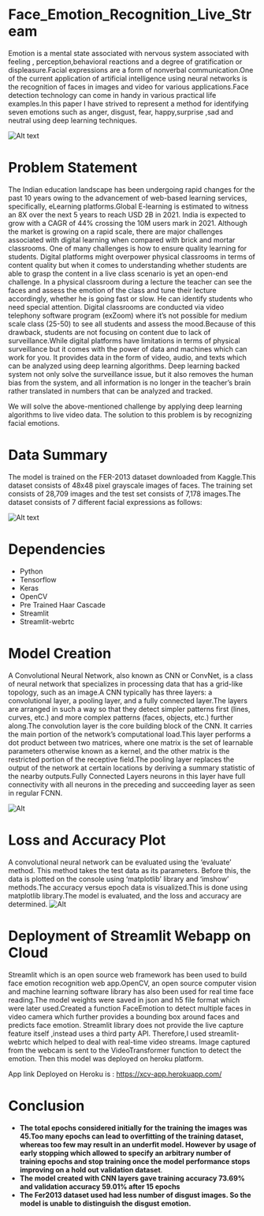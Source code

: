 # Face_Emotion_Recognition_Live_Stream
Emotion is a mental state associated with nervous system associated with feeling , perception,behavioral reactions and a degree of gratification or displeasure.Facial expressions are a form of nonverbal communication.One of the current application of artificial intelligence using neural networks is the recognition of faces in images and video for various applications.Face detection technology  can come in handy in various practical life examples.In this paper I have strived to represent a method for identifying seven emotions such as anger, disgust, fear, happy,surprise ,sad and neutral using deep learning  techniques.

![Alt text](https://edps.europa.eu/sites/default/files/styles/edps_wysiwyg_image/public/2021-05/facial-emotion-recognition-steps.png?itok=jYN0mnzI)

# Problem Statement
The Indian education landscape has been undergoing rapid changes for the past 10 years owing to the advancement of web-based learning services, specifically, eLearning platforms.Global E-learning is estimated to witness an 8X over the next 5 years to reach USD 2B in 2021. India is expected to grow with a CAGR of 44% crossing the 10M users mark in 2021. Although the market is growing on a rapid scale, there are major challenges associated with digital learning when compared with brick and mortar classrooms. One of many challenges is how to ensure quality learning for students.
Digital platforms might overpower physical classrooms in terms of content quality but when it comes to understanding whether students are able to grasp the content in a live class scenario is yet an open-end challenge.
In a physical classroom during a lecture the teacher can see the faces and assess the emotion of the class and tune their lecture accordingly, whether he is going fast or slow. He can identify students who need special attention. Digital classrooms are conducted via video telephony software program (exZoom) where it’s not possible for medium scale class (25-50) to see all students and assess the mood.Because of this drawback, students are not focusing on content due to lack of surveillance.While digital platforms have limitations in terms of physical surveillance but it comes with the power of data and machines which can work for you. It provides data in the form of video, audio, and texts which can be analyzed using deep learning algorithms. Deep learning backed system not only solve the surveillance issue, but it also removes the human bias from the system, and all information is no longer in the teacher’s brain rather translated in numbers that can be analyzed and tracked.

We will solve the above-mentioned challenge by applying deep learning algorithms to live video data. The solution to this problem is by recognizing facial emotions.

# Data Summary
The model is trained on the FER-2013 dataset downloaded from Kaggle.This dataset consists of 48x48 pixel grayscale images of faces. The training set consists of 28,709 images and the  test set consists of 7,178 images.The dataset consists of 7 different facial expressions as follows:

![Alt text](https://miro.medium.com/max/972/1*eslj3MRsR2fKAV3q1i3-5w.jpeg)

# Dependencies
* Python
* Tensorflow
* Keras
* OpenCV
* Pre Trained Haar Cascade
* Streamlit
* Streamlit-webrtc

# Model Creation
A Convolutional Neural Network, also known as CNN or ConvNet, is a class of neural network that specializes in processing data that has a grid-like topology, such as an image.A CNN typically has three layers: a convolutional layer, a pooling layer, and a fully connected layer.The layers are arranged in such a way so that they detect simpler patterns first (lines, curves, etc.) and more complex patterns (faces, objects, etc.) further along.The convolution layer is the core building block of the CNN. It carries the main portion of the network’s computational load.This layer performs a dot product between two matrices, where one matrix is the set of learnable parameters otherwise known as a kernel, and the other matrix is the restricted portion of the receptive field.The pooling layer replaces the output of the network at certain locations by deriving a summary statistic of the nearby outputs.Fully Connected Layers neurons in this layer have full connectivity with all neurons in the preceding and succeeding layer as seen in regular FCNN.

![Alt](https://raw.githubusercontent.com/travistangvh/emotion-detection-in-real-time/master/images/VGGFaceNetwork.jpg) 

# Loss and Accuracy Plot

A convolutional neural network can be evaluated using the ‘evaluate’ method. This method takes the test data as its parameters. Before this, the data is plotted on the console using ‘matplotlib’ library and ‘imshow’ methods.The accuracy versus epoch data is visualized.This is done using matplotlib library.The model is evaluated, and the loss and accuracy are determined.
![Alt](https://github.com/SampannaMishra/FaceEmotionRecognition/blob/main/visualization/finalval.JPG)

# Deployment of Streamlit Webapp on Cloud

Streamlit  which is an open source web framework has been used to build face emotion recognition web app.OpenCV, an open source computer vision and machine learning software library has also been used for real time face reading.The model weights were saved in json and h5 file format which were later used.Created a function FaceEmotion to detect multiple faces in video camera which further provides a bounding box around faces and predicts face emotion.
Streamlit library does not provide the live capture feature itself ,instead uses a third party API.
Therefore,I used streamlit-webrtc which helped to deal with real-time video streams. Image captured from the webcam is sent to the VideoTransformer function to detect the emotion.
Then this model was deployed on heroku platform. 

App link Deployed on Heroku is : https://xcv-app.herokuapp.com/

# Conclusion
* **The total epochs considered initially for the training the images was 45.Too many epochs can lead to overfitting of the training dataset, whereas too few may result in an underfit model. However by usage of early stopping which allowed  to specify an arbitrary number of training epochs and stop training once the model performance stops improving on a hold out validation dataset**.
* **The model created with CNN layers gave training accuracy 73.69% and validation accuracy 59.01% after 15 epochs**
* **The Fer2013 dataset used had less number of disgust images. So the model is unable to distinguish the disgust emotion.**

